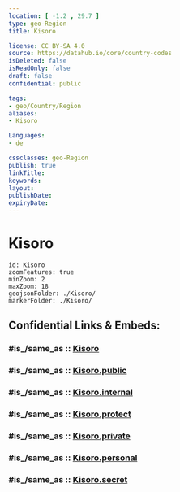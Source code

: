 ```yaml
---
location: [ -1.2 , 29.7 ] 
type: geo-Region
title: Kisoro

license: CC BY-SA 4.0
source: https://datahub.io/core/country-codes
isDeleted: false
isReadOnly: false
draft: false
confidential: public

tags:
- geo/Country/Region
aliases:
- Kisoro

Languages:
- de

cssclasses: geo-Region
publish: true
linkTitle: 
keywords: 
layout: 
publishDate: 
expiryDate: 
---
```


# Kisoro

```leaflet
id: Kisoro
zoomFeatures: true 
minZoom: 2 
maxZoom: 18
geojsonFolder: ./Kisoro/
markerFolder: ./Kisoro/
```


## Confidential Links & Embeds: 

### #is_/same_as :: [Kisoro](/_Standards/Earth/Continent/Africa/Africa~Central/Uganda/regions~Uganda/Uganda~West/Kisoro.md) 

### #is_/same_as :: [Kisoro.public](/_public/Earth/Continent/Africa/Africa~Central/Uganda/regions~Uganda/Uganda~West/Kisoro.public.md) 

### #is_/same_as :: [Kisoro.internal](/_internal/Earth/Continent/Africa/Africa~Central/Uganda/regions~Uganda/Uganda~West/Kisoro.internal.md) 

### #is_/same_as :: [Kisoro.protect](/_protect/Earth/Continent/Africa/Africa~Central/Uganda/regions~Uganda/Uganda~West/Kisoro.protect.md) 

### #is_/same_as :: [Kisoro.private](/_private/Earth/Continent/Africa/Africa~Central/Uganda/regions~Uganda/Uganda~West/Kisoro.private.md) 

### #is_/same_as :: [Kisoro.personal](/_personal/Earth/Continent/Africa/Africa~Central/Uganda/regions~Uganda/Uganda~West/Kisoro.personal.md) 

### #is_/same_as :: [Kisoro.secret](/_secret/Earth/Continent/Africa/Africa~Central/Uganda/regions~Uganda/Uganda~West/Kisoro.secret.md)

